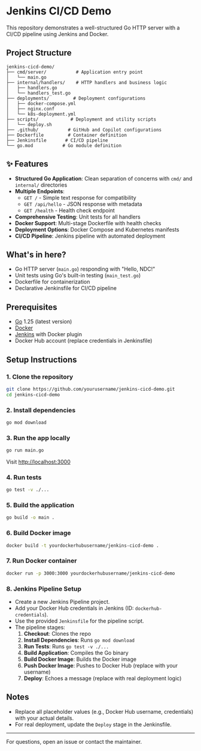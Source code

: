 # Jenkins CI/CD Demo

This repository demonstrates a well-structured Go HTTP server with a CI/CD pipeline using Jenkins and Docker.

##  Project Structure

```
jenkins-cicd-demo/
├── cmd/server/           # Application entry point
│   └── main.go
├── internal/handlers/    # HTTP handlers and business logic
│   ├── handlers.go
│   └── handlers_test.go
├── deployments/         # Deployment configurations
│   ├── docker-compose.yml
│   ├── nginx.conf
│   └── k8s-deployment.yml
├── scripts/            # Deployment and utility scripts
│   └── deploy.sh
├── .github/           # GitHub and Copilot configurations
├── Dockerfile         # Container definition
├── Jenkinsfile       # CI/CD pipeline
└── go.mod           # Go module definition
```

## ✨ Features

- **Structured Go Application**: Clean separation of concerns with `cmd/` and `internal/` directories
- **Multiple Endpoints**:
  - `GET /` - Simple text response for compatibility
  - `GET /api/hello` - JSON response with metadata
  - `GET /health` - Health check endpoint
- **Comprehensive Testing**: Unit tests for all handlers
- **Docker Support**: Multi-stage Dockerfile with health checks
- **Deployment Options**: Docker Compose and Kubernetes manifests
- **CI/CD Pipeline**: Jenkins pipeline with automated deployment

## What's in here?
- Go HTTP server (`main.go`) responding with "Hello, NDC!"
- Unit tests using Go's built-in testing (`main_test.go`)
- Dockerfile for containerization
- Declarative Jenkinsfile for CI/CD pipeline

## Prerequisites
- [Go](https://golang.org/) 1.25 (latest version)
- [Docker](https://www.docker.com/)
- [Jenkins](https://www.jenkins.io/) with Docker plugin
- Docker Hub account (replace credentials in Jenkinsfile)

## Setup Instructions

### 1. Clone the repository
```sh
git clone https://github.com/yourusername/jenkins-cicd-demo.git
cd jenkins-cicd-demo
```

### 2. Install dependencies
```sh
go mod download
```

### 3. Run the app locally
```sh
go run main.go
```
Visit [http://localhost:3000](http://localhost:3000)

### 4. Run tests
```sh
go test -v ./...
```

### 5. Build the application
```sh
go build -o main .
```

### 6. Build Docker image
```sh
docker build -t yourdockerhubusername/jenkins-cicd-demo .
```

### 7. Run Docker container
```sh
docker run -p 3000:3000 yourdockerhubusername/jenkins-cicd-demo
```

### 8. Jenkins Pipeline Setup
- Create a new Jenkins Pipeline project.
- Add your Docker Hub credentials in Jenkins (ID: `dockerhub-credentials`).
- Use the provided `Jenkinsfile` for the pipeline script.
- The pipeline stages:
  1. **Checkout**: Clones the repo
  2. **Install Dependencies**: Runs `go mod download`
  3. **Run Tests**: Runs `go test -v ./...`
  4. **Build Application**: Compiles the Go binary
  5. **Build Docker Image**: Builds the Docker image
  6. **Push Docker Image**: Pushes to Docker Hub (replace with your username)
  7. **Deploy**: Echoes a message (replace with real deployment logic)

## Notes
- Replace all placeholder values (e.g., Docker Hub username, credentials) with your actual details.
- For real deployment, update the `Deploy` stage in the Jenkinsfile.

---

For questions, open an issue or contact the maintainer.
